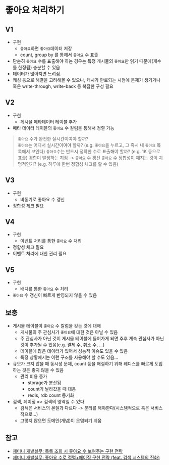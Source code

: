 # 좋아요 처리하기

## V1

- 구현
  - `좋아요`하면 `좋아요`데이터 저장
  - count, group by 를 통해서 `좋아요` 수 표출 
- 단순히 `좋아요` 수를 표출해야 하는 경우는 특정 게시물의 `좋아요`만 읽기 때문에(개수를 한정됨) 충분할 수 있음
- 데이터가 많아지면 느려짐.
- 캐싱 등으로 해결을 고려해볼 수 있으나, 캐시가 만료되는 시점에 문제가 생기거나 혹은 write-through, write-back 등 복잡한 구성 필요

## V2

- 구현
  - 게시물 메타데이터 테이블 추가
- 메타 데이터 테이블의 `좋아요` 수 칼럼을 통해서 정렬 가능

> `좋아요` 수가 완전한 실시간이여야 할까?  
> `좋아요`는 어디서 실시간이여야 할까? (e.g. `좋아요`을 누르고, 그 즉시 내 `좋아요` 목록에서 보인다)
> `좋아요`수는 반드시 정확한 수로 표출해야 할까? (e.g. 1K 등으로 표출)
> 경합이 발생하는 지점 -> `좋아요` 수 갱신
> `좋아요` 수 정합성이 깨지는 것이 치명적인가? (e.g. 하루에 한번 정합성 체크를 할 수 있음)

## V3

- 구현
  - 비동기로 좋아요 수 갱신
- 정합성 체크 필요

## V4

- 구현
  - 이벤트 처리를 통한 `좋아요` 수 처리
- 정합성 체크 필요
- 이벤트 처리에 대한 관리 필요 

## V5

- 구현
  - 배치를 통한 `좋아요` 수 처리
- `좋아요` 수 갱신이 빠르게 반영되지 않을 수 있음

## 보충

- 게시물 테이블이 `좋아요` 수 칼럼을 갖는 것에 대해
  - 게시물의 주 관심사가 `좋아요`에 대한 것은 아닐 수 있음
  - 주 관심사가 아닌 것이 게시물 테이블에 들어가게 되면 추후 계속 관심사가 아닌 것이 추가될 수 있음(e.g. 결제 수, 취소 수, ...)
  - 테이블에 많은 데이터가 있어서 성능적 이슈도 있을 수 있음
  - 특정 상황에서는 이런 구조를 사용해야 할 수도 있음...
- 규모가 크지 않을 때 동시성 문제, count 등을 해결하기 위해 레디스를 빠르게 도입하는 것은 좋지 않을 수 있음
  - 관리 비용 증가
    - storage가 분산됨
    - count가 날라갔을 때 대응
    - redis, rdb count 동기화
- 검색, 페이징 => 검색의 영역일 수 있다
  - 검색은 서비스의 본질과 다르다 -> 분리를 해야한다(시스템적으로 혹은 서비스적으로...)
  - 그렇지 않으면 도메인(개념)이 오염되기 쉬움

## 참고

- [제미니 개발실무: 목록 조회 시 좋아요 수 보여주는 구현 전략](https://www.youtube.com/watch?v=n-7tsMhum4g)
- [제미니 개발실무: 좋아요 수로 정렬+페이징 구현 전략 (feat. 검색 시스템의 진화)](https://youtu.be/h84zzb8FWwo?si=oGWfCnyShdKS9mpO)
